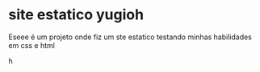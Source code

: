 # site estatico yugioh

Eseee é um projeto onde fiz um ste estatico testando minhas habilidades em css e html

h
